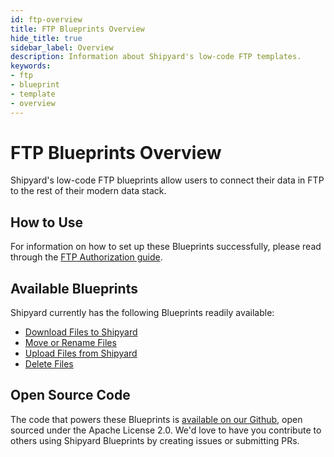 ```yaml
---
id: ftp-overview
title: FTP Blueprints Overview
hide_title: true
sidebar_label: Overview
description: Information about Shipyard's low-code FTP templates.
keywords:
- ftp
- blueprint
- template
- overview
---
```


# FTP Blueprints Overview

Shipyard's low-code FTP blueprints allow users to connect their data in FTP to the rest of their modern data stack.


## How to Use
For information on how to set up these Blueprints successfully, please read through the [FTP Authorization guide](ftp-authorization.md).


## Available Blueprints
Shipyard currently has the following Blueprints readily available: 
- [Download Files to Shipyard](ftp-download-files.md)
- [Move or Rename Files](ftp-move-or-rename-files.md)
- [Upload Files from Shipyard](ftp-upload-files.md)
- [Delete Files](ftp-remove-files.md)

## Open Source Code
The code that powers these Blueprints is [available on our Github](https://github.com/shipyardapp/ftp-blueprints), open sourced under the Apache License 2.0. We'd love to have you contribute to others using Shipyard Blueprints by creating issues or submitting PRs.
